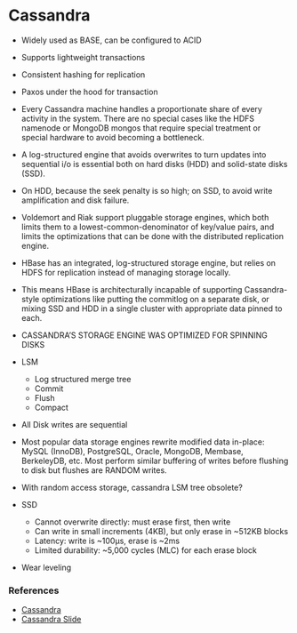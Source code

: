 # Cassandra

- Widely used as BASE, can be configured to ACID
- Supports lightweight transactions
- Consistent hashing for replication
- Paxos under the hood for transaction
- Every Cassandra machine handles a proportionate share of every activity in the system. There are no special cases like the HDFS namenode or MongoDB mongos that require special treatment or special hardware to avoid becoming a bottleneck.

- A log-structured engine that avoids overwrites to turn updates into sequential i/o is essential both on hard disks (HDD) and solid-state disks (SSD).

- On HDD, because the seek penalty is so high; on SSD, to avoid write amplification and disk failure.

- Voldemort and Riak support pluggable storage engines, which both limits them to a lowest-common-denominator of key/value pairs, and limits the optimizations that can be done with the distributed replication engine.

- HBase has an integrated, log-structured storage engine, but relies on HDFS for replication instead of managing storage locally. 

- This means HBase is architecturally incapable of supporting Cassandra-style optimizations like putting the commitlog on a separate disk, or mixing SSD and HDD in a single cluster with appropriate data pinned to each.

- CASSANDRA’S STORAGE ENGINE WAS OPTIMIZED FOR SPINNING DISKS

- LSM 
    - Log structured merge tree
    - Commit
    - Flush
    - Compact

- All Disk writes are sequential

- Most popular data storage engines rewrite modified data in-place: MySQL (InnoDB), PostgreSQL, Oracle, MongoDB, Membase, BerkeleyDB, etc. Most perform similar buffering of writes before flushing to disk but flushes are RANDOM writes.

- With random access storage, cassandra LSM tree obsolete?

- SSD 
    - Cannot overwrite directly: must erase first, then write
    - Can write in small increments (4KB), but only erase in ~512KB blocks
    - Latency: write is ~100µs, erase is ~2ms
    - Limited durability: ~5,000 cycles (MLC) for each erase block
- Wear leveling

### References
- [Cassandra](https://www.datastax.com/blog/2012-review-performance)
- [Cassandra Slide](https://www.slideshare.net/rbranson/cassandra-and-solid-state-drives)